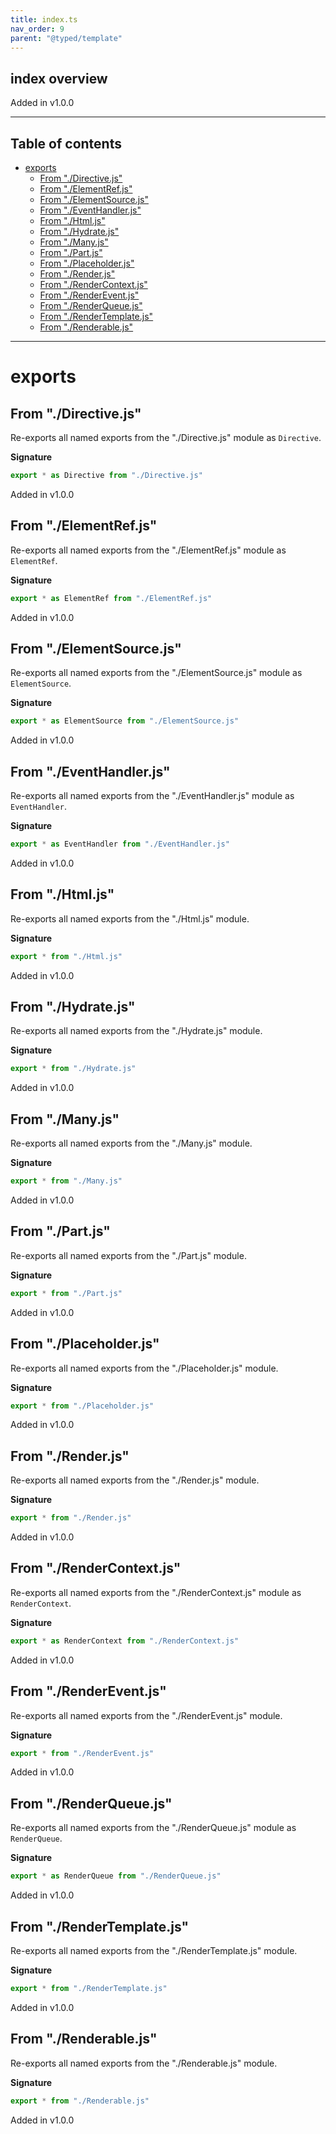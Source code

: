 ```yaml
---
title: index.ts
nav_order: 9
parent: "@typed/template"
---
```


## index overview

Added in v1.0.0

---

<h2 class="text-delta">Table of contents</h2>

- [exports](#exports)
  - [From "./Directive.js"](#from-directivejs)
  - [From "./ElementRef.js"](#from-elementrefjs)
  - [From "./ElementSource.js"](#from-elementsourcejs)
  - [From "./EventHandler.js"](#from-eventhandlerjs)
  - [From "./Html.js"](#from-htmljs)
  - [From "./Hydrate.js"](#from-hydratejs)
  - [From "./Many.js"](#from-manyjs)
  - [From "./Part.js"](#from-partjs)
  - [From "./Placeholder.js"](#from-placeholderjs)
  - [From "./Render.js"](#from-renderjs)
  - [From "./RenderContext.js"](#from-rendercontextjs)
  - [From "./RenderEvent.js"](#from-rendereventjs)
  - [From "./RenderQueue.js"](#from-renderqueuejs)
  - [From "./RenderTemplate.js"](#from-rendertemplatejs)
  - [From "./Renderable.js"](#from-renderablejs)

---

# exports

## From "./Directive.js"

Re-exports all named exports from the "./Directive.js" module as `Directive`.

**Signature**

```ts
export * as Directive from "./Directive.js"
```

Added in v1.0.0

## From "./ElementRef.js"

Re-exports all named exports from the "./ElementRef.js" module as `ElementRef`.

**Signature**

```ts
export * as ElementRef from "./ElementRef.js"
```

Added in v1.0.0

## From "./ElementSource.js"

Re-exports all named exports from the "./ElementSource.js" module as `ElementSource`.

**Signature**

```ts
export * as ElementSource from "./ElementSource.js"
```

Added in v1.0.0

## From "./EventHandler.js"

Re-exports all named exports from the "./EventHandler.js" module as `EventHandler`.

**Signature**

```ts
export * as EventHandler from "./EventHandler.js"
```

Added in v1.0.0

## From "./Html.js"

Re-exports all named exports from the "./Html.js" module.

**Signature**

```ts
export * from "./Html.js"
```

Added in v1.0.0

## From "./Hydrate.js"

Re-exports all named exports from the "./Hydrate.js" module.

**Signature**

```ts
export * from "./Hydrate.js"
```

Added in v1.0.0

## From "./Many.js"

Re-exports all named exports from the "./Many.js" module.

**Signature**

```ts
export * from "./Many.js"
```

Added in v1.0.0

## From "./Part.js"

Re-exports all named exports from the "./Part.js" module.

**Signature**

```ts
export * from "./Part.js"
```

Added in v1.0.0

## From "./Placeholder.js"

Re-exports all named exports from the "./Placeholder.js" module.

**Signature**

```ts
export * from "./Placeholder.js"
```

Added in v1.0.0

## From "./Render.js"

Re-exports all named exports from the "./Render.js" module.

**Signature**

```ts
export * from "./Render.js"
```

Added in v1.0.0

## From "./RenderContext.js"

Re-exports all named exports from the "./RenderContext.js" module as `RenderContext`.

**Signature**

```ts
export * as RenderContext from "./RenderContext.js"
```

Added in v1.0.0

## From "./RenderEvent.js"

Re-exports all named exports from the "./RenderEvent.js" module.

**Signature**

```ts
export * from "./RenderEvent.js"
```

Added in v1.0.0

## From "./RenderQueue.js"

Re-exports all named exports from the "./RenderQueue.js" module as `RenderQueue`.

**Signature**

```ts
export * as RenderQueue from "./RenderQueue.js"
```

Added in v1.0.0

## From "./RenderTemplate.js"

Re-exports all named exports from the "./RenderTemplate.js" module.

**Signature**

```ts
export * from "./RenderTemplate.js"
```

Added in v1.0.0

## From "./Renderable.js"

Re-exports all named exports from the "./Renderable.js" module.

**Signature**

```ts
export * from "./Renderable.js"
```

Added in v1.0.0
